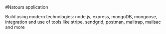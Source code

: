 #Natours application

Build using modern technologies: node.js, express, mongoDB, mongoose, integration and use of tools like stripe, sendgrid, postman, mailtrap, mailsac and more
